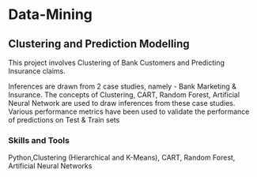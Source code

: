 # Data-Mining

## Clustering and Prediction Modelling

This project involves Clustering of Bank Customers and Predicting Insurance claims.

Inferences are drawn from 2 case studies, namely - Bank Marketing & Insurance. The concepts of Clustering, CART, Random Forest, Artificial Neural Network are used to draw inferences from these case studies. Various performance metrics have been used to validate the performance of predictions on Test & Train sets

### Skills and Tools

Python,Clustering (Hierarchical and K-Means), CART, Random Forest, Artificial Neural Networks
